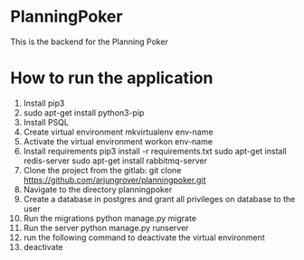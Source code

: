 # PlanningPoker
This is the backend for the Planning Poker

# How to run the application
1. Install pip3
2. sudo apt-get install python3-pip
3. Install PSQL
4. Create virtual environment
    mkvirtualenv env-name
5. Activate the virtual environment
    workon env-name
6. Install requirements
    pip3 install -r requirements.txt
    sudo apt-get install redis-server
    sudo apt-get install rabbitmq-server
7. Clone the project from the gitlab:
    git clone https://github.com/arjungrover/planningpoker.git
8. Navigate to the directory planningpoker
9. Create a database in postgres and grant all privileges on database to the user
10. Run the migrations
    python manage.py migrate
11. Run the server
    python manage.py runserver
12. run the following command to deactivate the virtual environment
13. deactivate
